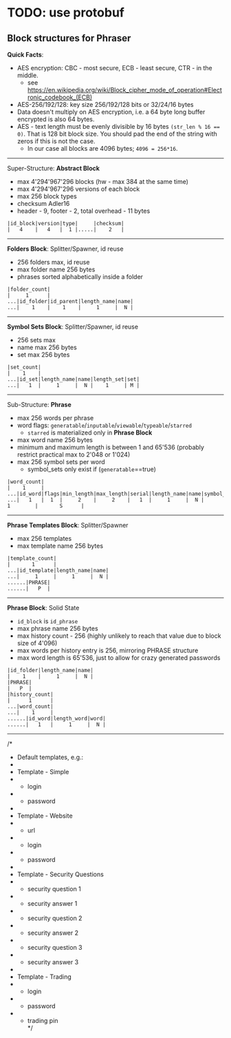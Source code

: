 # TODO: use protobuf  
  
Block structures for Phraser  
-----------------------------------------------------  
**Quick Facts**:  
- AES encryption: CBC - most secure, ECB - least secure, CTR - in the middle.  
	- see https://en.wikipedia.org/wiki/Block_cipher_mode_of_operation#Electronic_codebook_(ECB)  
- AES-256/192/128: key size 256/192/128 bits or 32/24/16 bytes  
- Data doesn't multiply on AES encryption, i.e. a 64 byte long buffer encrypted is also 64 bytes.  
- AES - text length must be evenly divisible by 16 bytes `(str_len % 16 == 0)`. That is 128 bit block size. You should pad the end of the string with zeros if this is not the case.  
	- In our case all blocks are 4096 bytes; `4096 = 256*16`.  
-----------------------------------------------------  
Super-Structure: **Abstract Block**  
- max 4'294'967'296 blocks (hw - max 384 at the same time)  
- max 4'294'967'296 versions of each block  
- max 256 block types  
- checksum Adler16  
- header - 9, footer - 2, total overhead - 11 bytes  
```  
|id_block|version|type|     |checksum|  
|   4    |   4   |  1 |.....|    2   |  
```  
-----------------------------------------------------  
**Folders Block**: Splitter/Spawner, id reuse  
- 256 folders max, id reuse  
- max folder name 256 bytes  
- phrases sorted alphabetically inside a folder  
```  
|folder_count|  
|     1      |  
...|id_folder|id_parent|length_name|name|  
...|    1    |    1    |     1     |  N |  
```  
-----------------------------------------------------  
**Symbol Sets Block**: Splitter/Spawner, id reuse  
- 256 sets max  
- name max 256 bytes  
- set max 256 bytes  
```  
|set_count|  
|    1    |  
...|id_set|length_name|name|length_set|set|  
...|   1  |     1     |  N |    1     | M |  
```  
-----------------------------------------------------  
Sub-Structure: **Phrase**  
- max 256 words per phrase  
- word flags: `generatable`/`inputable`/`viewable`/`typeable`/`starred`  
	- `starred` is materialized only in **Phrase Block**  
- max word name 256 bytes  
- minimum and maximum length is between 1 and 65'536 (probably restrict practical max to 2'048 or 1'024)  
- max 256 symbol sets per word  
	- symbol_sets only exist if (`generatable`==true)  
```  
|word_count|  
|    1     |  
...|id_word|flags|min_length|max_length|serial|length_name|name|symbol_set_count|symbol_set_ids|  
...|   1   |  1  |     2    |     2    |   1  |     1     |  N |       1        |       S      |  
```  
-----------------------------------------------------  
**Phrase Templates Block**: Splitter/Spawner  
- max 256 templates  
- max template name 256 bytes  
```  
|template_count|  
|       1      |  
...|id_template|length_name|name|  
...|     1     |     1     |  N |  
......|PHRASE|  
......|   P  |  
```  
-----------------------------------------------------  
**Phrase Block**: Solid State  
- `id_block` is `id_phrase`  
- max phrase name 256 bytes  
- max history count - 256 (highly unlikely to reach that value due to block size of 4'096)  
- max words per history entry is 256, mirroring PHRASE structure  
- max word length is 65'536, just to allow for crazy generated passwords  
```  
|id_folder|length_name|name|  
|    1    |     1     |  N |  
|PHRASE|  
|   P  |  
|history_count|  
|      1      |  
...|word_count|  
...|    1     |  
......|id_word|length_word|word|  
......|   1   |     1     |  N |  
```  
-----------------------------------------------------  
/*   
 *  Default templates, e.g.:  
 *    
 *  Template - Simple  
 *    - login  
 *    - password  
 *    
 *  Template - Website  
 *    - url  
 *    - login  
 *    - password  
 *    
 *  Template - Security Questions  
 *    - security question 1  
 *    - security answer 1  
 *    - security question 2  
 *    - security answer 2  
 *    - security question 3  
 *    - security answer 3  
 *    
 *  Template - Trading  
 *    - login  
 *    - password  
 *    - trading pin  
 */  
